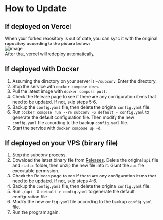 # How to Update

## If deployed on Vercel
When your forked repository is out of date, you can sync it with the original repository according to the picture below:  
![image](/assets/deploy/update.png)  
After that, vercel will redeploy automatically.  

## If deployed with Docker
1. Assuming the directory on your server is `~/subconv`. Enter the directory.
2. Stop the service with `docker compose down`.
3. Pull the latest image with `docker compose pull`.
4. Check the Release page to see if there are any configuration items that need to be updated. If not, skip steps 5-6.
5. Backup the `config.yaml` file, then delete the original `config.yaml` file.
6. Run `docker compose run --rm subconv -G default > config.yaml` to generate the default configuration file. Then modify the new `config.yaml` file according to the backup `config.yaml` file.
7. Start the service with `docker compose up -d`.

## If deployed on your VPS (binary file)
1. Stop the subconv process.
2. Download the latest binary file from [Releases](https://github.como/SubConv/SubConv/releases). Delete the original `api` file and `static` folder, then unzip the new file into it. Grant the `api` file executable permission.
3. Check the Release page to see if there are any configuration items that need to be updated. If not, skip steps 4-6.
4. Backup the `config.yaml` file, then delete the original `config.yaml` file.
5. Run `./api -G default > config.yaml` to generate the default configuration file.
6. Modify the new `config.yaml` file according to the backup `config.yaml` file.
7. Run the program again.
